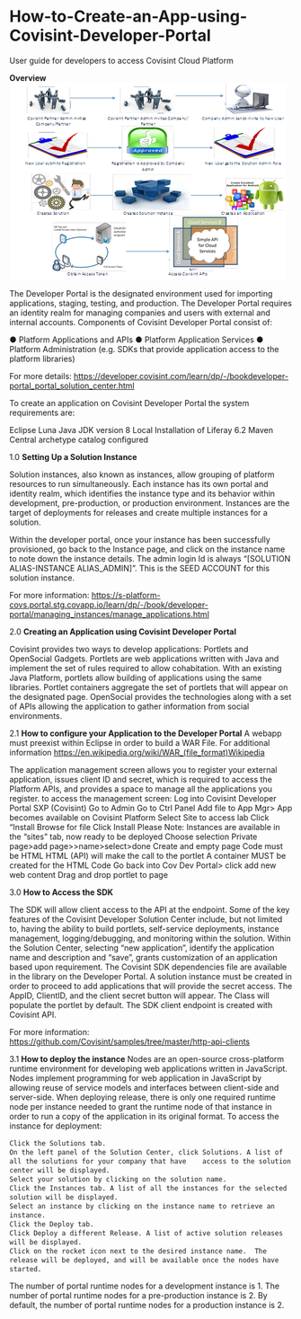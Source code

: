 # How-to-Create-an-App-using-Covisint-Developer-Portal
User guide for developers to access Covisint Cloud Platform

**Overview**
	![](image001.png)

The Developer Portal is the designated environment used for importing applications, staging, testing, and production. 
The Developer Portal requires an identity realm for managing companies and users with external and internal accounts.
Components of Covisint Developer Portal consist of:

● Platform Applications and APIs 
● Platform Application Services 
● Platform Administration (e.g. SDKs that provide application access to the platform libraries)

For more details: 
https://developer.covisint.com/learn/dp/-/bookdeveloper-portal_portal_solution_center.html
 

To create an application on Covisint Developer Portal the system requirements are:

Eclipse Luna
Java JDK version 8
Local Installation of Liferay 6.2
Maven Central archetype catalog configured



1.0 **Setting Up a Solution Instance**

Solution instances, also known as instances, allow grouping of platform resources to run simultaneously. 
Each instance has its own portal and identity realm, which identifies the instance type and its behavior 
within development, pre-production, or production environment. Instances are the target of deployments for 
releases and create multiple instances for a solution. 

Within the developer portal, once your instance has been successfully provisioned, go back to the Instance page, and click on the instance name to note down the instance details. The admin login Id is always “[SOLUTION ALIAS-INSTANCE ALIAS_ADMIN]”. 
This is the SEED ACCOUNT for this solution instance. 

For more information: https://s-platform-covs.portal.stg.covapp.io/learn/dp/-/book/developer-portal/managing_instances/manage_applications.html


2.0 **Creating an Application using Covisint Developer Portal**

Covisint provides two ways to develop applications: Portlets and OpenSocial Gadgets. Portlets are web applications written with Java and implement the set of rules required to allow cohabitation. With an existing Java Platform, portlets allow building of applications using the same libraries. Portlet containers aggregate the set of portlets that will appear on the designated page. OpenSocial provides the technologies along with a set of APIs allowing the application to gather information from social environments.

2.1 **How to configure your Application to the Developer Portal** 
A webapp must preexist within Eclipse in order to build a WAR File.
For additional information https://en.wikipedia.org/wiki/WAR_(file_format)Wikipedia

The application management screen allows you to register your external application, issues client ID and secret, which is required to access the Platform APIs, and provides a space to manage all the applications you register. to access the management screen:
	Log into Covisint Developer Portal SXP (Covisint)
	Go to Admin
	Go to Ctrl Panel
	Add file to App Mgr> App becomes available on Covisint Platform 
	Select Site to access lab
	Click “Install
	Browse for file 
	Click Install
	Please Note: Instances are available in the “sites” tab, now ready to be deployed
	Choose selection
	Private page>add page>>name>select>done
	Create and empty page 
	Code must be HTML
	HTML (API) will make the call to the portlet
	A container MUST be created for the HTML Code
	Go back into Cov Dev Portal> click add new web content
	Drag and drop portlet to page

3.0 **How to Access the SDK**

The SDK will allow client access to the API at the endpoint. Some of the key features of the Covisint Developer Solution Center include, but not limited to, having the ability to build portlets, self-service deployments, instance management, logging/debugging, and monitoring within the solution. Within the Solution Center, selecting “new application”, identify the application name and description and “save”, grants customization of an application based upon requirement. 
The Covisint SDK dependencies file are available in the library on the Developer Portal.  A solution instance must be created in order to proceed to add applications that will provide the secret access. The AppID, ClientID, and the client secret button will appear. The Class will populate the portlet by default. The SDK client endpoint is created with Covisint API.

For more information: https://github.com/Covisint/samples/tree/master/http-api-clients

3.1 **How to deploy the instance**
Nodes are an open-source cross-platform runtime environment for developing web applications written in JavaScript. Nodes implement programming for web application in JavaScript by allowing reuse of service models and interfaces between client-side and server-side. When deploying release, there is only one required runtime node per instance needed to grant the runtime node of that instance in order to run a copy of the application in its original format. To access the instance for deployment:

	Click the Solutions tab.
	On the left panel of the Solution Center, click Solutions. A list of all the solutions for your company that have    access to the solution center will be displayed.
	Select your solution by clicking on the solution name.
	Click the Instances tab. A list of all the instances for the selected solution will be displayed.
	Select an instance by clicking on the instance name to retrieve an instance.
	Click the Deploy tab.
	Click Deploy a different Release. A list of active solution releases will be displayed.
	Click on the rocket icon next to the desired instance name.  The release will be deployed, and will be available once the nodes have started.
	
The number of portal runtime nodes for a development instance is 1.
The number of portal runtime nodes for a pre-production instance is 2.
By default, the number of portal runtime nodes for a production instance is 2.


